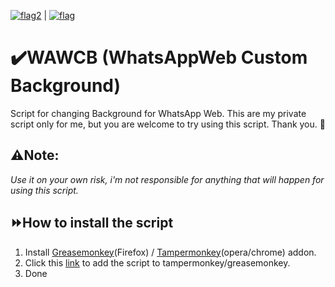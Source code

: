 [![flag2](https://s05.flagcounter.com/mini/QkT3ad/bg_FFFFFF/txt_000000/border_CCCCCC/flags_0)](http://bit.ly/QkT3ad) | [![flag](https://s04.flagcounter.com/mini/XVpR/bg_FFFFFF/txt_000000/border_CCCCCC/flags_0/)](https://info.flagcounter.com/XVpR)

# ✔️WAWCB (WhatsAppWeb Custom Background)

Script for changing Background for WhatsApp Web. This are my private script only for me, but you are welcome to try using this script.
Thank you. 💖

## ⚠️Note:                         
*Use it on your own risk, i'm not responsible for anything that will happen for using this script.*            


## ⏩How to install the script 
1. Install [Greasemonkey](https://addons.mozilla.org/en-US/firefox/addon/greasemonkey/)(Firefox)  / [Tampermonkey](https://chrome.google.com/webstore/detail/tampermonkey/dhdgffkkebhmkfjojejmpbldmpobfkfo)(opera/chrome) addon.
2. Click this [link](https://github.com/mahadi22/wawcb/blob/master/wawcb.user.js) to add the script to tampermonkey/greasemonkey.
3. Done
